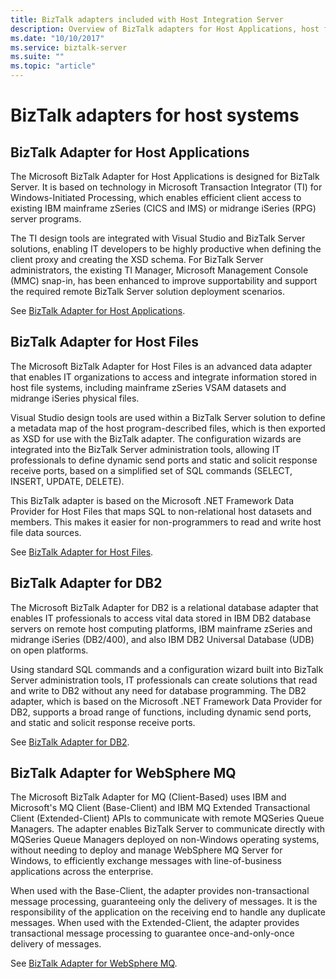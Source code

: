 ```yaml
---
title: BizTalk adapters included with Host Integration Server
description: Overview of BizTalk adapters for Host Applications, host files, DB2, and WebSphere MQ included with HIS
ms.date: "10/10/2017"
ms.service: biztalk-server
ms.suite: ""
ms.topic: "article"
---
```


# BizTalk adapters for host systems


## BizTalk Adapter for Host Applications

The Microsoft BizTalk Adapter for Host Applications is designed for BizTalk Server. It is based on technology in Microsoft Transaction Integrator (TI) for Windows-Initiated Processing, which enables efficient client access to existing IBM mainframe zSeries (CICS and IMS) or midrange iSeries (RPG) server programs. 

The TI design tools are integrated with Visual Studio and BizTalk Server solutions, enabling IT developers to be highly productive when defining the client proxy and creating the XSD schema. For BizTalk Server administrators, the existing TI Manager, Microsoft Management Console (MMC) snap-in, has been enhanced to improve supportability and support the required remote BizTalk Server solution deployment scenarios.

See [BizTalk Adapter for Host Applications](/host-integration-server/core/biztalk-adapter-for-host-applications2). 

## BizTalk Adapter for Host Files
The Microsoft BizTalk Adapter for Host Files is an advanced data adapter that enables IT organizations to access and integrate information stored in host file systems, including mainframe zSeries VSAM datasets and midrange iSeries physical files. 

Visual Studio design tools are used within a BizTalk Server solution to define a metadata map of the host program-described files, which is then exported as XSD for use with the BizTalk adapter. The configuration wizards are integrated into the BizTalk Server administration tools, allowing IT professionals to define dynamic send ports and static and solicit response receive ports, based on a simplified set of SQL commands (SELECT, INSERT, UPDATE, DELETE). 

This BizTalk adapter is based on the Microsoft .NET Framework Data Provider for Host Files that maps SQL to non-relational host datasets and members. This makes it easier for non-programmers to read and write host file data sources.

See [BizTalk Adapter for Host Files](/host-integration-server/core/biztalk-adapter-for-host-files-configuration1).

## BizTalk Adapter for DB2
The Microsoft BizTalk Adapter for DB2 is a relational database adapter that enables IT professionals to access vital data stored in IBM DB2 database servers on remote host computing platforms, IBM mainframe zSeries and midrange iSeries (DB2/400), and also IBM DB2 Universal Database (UDB) on open platforms. 

Using standard SQL commands and a configuration wizard built into BizTalk Server administration tools, IT professionals can create solutions that read and write to DB2 without any need for database programming. The DB2 adapter, which is based on the Microsoft .NET Framework Data Provider for DB2, supports a broad range of functions, including dynamic send ports, and static and solicit response receive ports.

See [BizTalk Adapter for DB2](/host-integration-server/core/biztalk-adapter-for-db2-configuration1).

## BizTalk Adapter for WebSphere MQ
The Microsoft BizTalk Adapter for MQ (Client-Based) uses IBM and Microsoft's MQ Client (Base-Client) and IBM MQ Extended Transactional Client (Extended-Client) APIs to communicate with remote MQSeries Queue Managers. The adapter enables BizTalk Server to communicate directly with MQSeries Queue Managers deployed on non-Windows operating systems, without needing to deploy and manage WebSphere MQ Server for Windows, to efficiently exchange messages with line-of-business applications across the enterprise. 

When used with the Base-Client, the adapter provides non-transactional message processing, guaranteeing only the delivery of messages. It is the responsibility of the application on the receiving end to handle any duplicate messages. When used with the Extended-Client, the adapter provides transactional message processing to guarantee once-and-only-once delivery of messages.

See [BizTalk Adapter for WebSphere MQ](/host-integration-server/core/biztalk-adapter-for-websphere-mq2).
